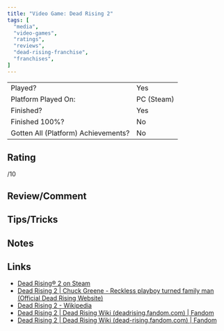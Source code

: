 ```yaml
---
title: "Video Game: Dead Rising 2"
tags: [
  "media",
  "video-games",
  "ratings",
  "reviews",
  "dead-rising-franchise",
  "franchises",
]
---
```


| | |
|-|-|
| Played? | Yes |
| Platform Played On: | PC (Steam) |
| Finished? | Yes |
| Finished 100%? | No |
| Gotten All (Platform) Achievements? | No |

## Rating

/10

## Review/Comment



## Tips/Tricks



## Notes



## Links

- [Dead Rising® 2 on Steam](https://store.steampowered.com/app/45740/Dead_Rising_2/)
- [Dead Rising 2 | Chuck Greene - Reckless playboy turned family man (Official Dead Rising Website)](https://www.deadrising.com/dead-rising-2/index.html)
- [Dead Rising 2 - Wikipedia](https://en.wikipedia.org/wiki/Dead_Rising_2)
- [Dead Rising 2 | Dead Rising Wiki (deadrising.fandom.com) | Fandom](https://deadrising.fandom.com/wiki/Dead_Rising_2)
- [Dead Rising 2 | Dead Rising Wiki (dead-rising.fandom.com) | Fandom](https://dead-rising.fandom.com/wiki/Dead_Rising_2)
